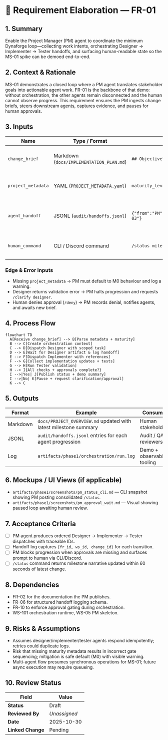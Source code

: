 # 🧩 Requirement Elaboration — FR-01

## 1. Summary
Enable the Project Manager (PM) agent to coordinate the minimum Dynaforge loop—collecting work intents, orchestrating Designer → Implementer → Tester handoffs, and surfacing human-readable state so the MS-01 spike can be demoed end-to-end.

## 2. Context & Rationale
MS-01 demonstrates a closed loop where a PM agent translates stakeholder goals into actionable agent work. FR-01 is the backbone of that demo: without orchestration, the other agents remain disconnected and the human cannot observe progress. This requirement ensures the PM ingests change briefs, steers downstream agents, captures evidence, and pauses for human approvals.

## 3. Inputs
| Name | Type / Format | Example | Notes |
|------|----------------|---------|-------|
| `change_brief` | Markdown (`docs/IMPLEMENTATION_PLAN.md`) | `## Objective\n- build audit hook\n` | Authoritative description of requested capability. |
| `project_metadata` | YAML (`PROJECT_METADATA.yaml`) | `maturity_level: M0` | Drives which gates must execute. |
| `agent_handoff` | JSONL (`audit/handoffs.jsonl`) | `{"from":"PM","to":"Designer","fr_id":"FR-03"}` | Captures state transitions between agents. |
| `human_command` | CLI / Discord command | `/status milestone` | Injects clarifications or approvals. |

### Edge & Error Inputs
- Missing `project_metadata` → PM must default to M0 behaviour and log a warning.
- Designer returns validation error → PM halts progression and requests `/clarify designer`.
- Human denies approval (`/deny`) → PM records denial, notifies agents, and awaits new brief.

## 4. Process Flow
```mermaid
flowchart TD
  A[Receive change_brief] --> B[Parse metadata + maturity]
  B --> C[Create orchestration context]
  C --> D[Dispatch Designer with scoped task]
  D --> E[Wait for Designer artifact & log handoff]
  E --> F[Dispatch Implementer with references]
  F --> G[Collect implementation updates + tests]
  G --> H[Run Tester validation]
  H --> I{All checks + approvals complete?}
  I -->|Yes| J[Publish status + demo summary]
  I -->|No| K[Pause + request clarification/approval]
  K --> C
```

## 5. Outputs
| Format | Example | Consumer |
|--------|---------|----------|
| Markdown | `docs/PROJECT_OVERVIEW.md` updated with latest milestone summary | Human stakeholders |
| JSONL | `audit/handoffs.jsonl` entries for each agent progression | Audit / QA reviewers |
| Log | `artifacts/phase1/orchestration/run.log` | Demo + observability tooling |

## 6. Mockups / UI Views (if applicable)
- `artifacts/phase1/screenshots/pm_status_cli.md` — CLI snapshot showing PM posting consolidated `/status`.
- `artifacts/phase1/screenshots/pm_approval_wait.md` — Visual showing paused loop awaiting human review.

## 7. Acceptance Criteria
* [ ] PM agent produces ordered Designer → Implementer → Tester dispatches with traceable IDs.
* [ ] Handoff log captures `{fr_id, ws_id, change_id}` for each transition.
* [ ] PM blocks progression when approvals are missing and surfaces prompt to human via CLI/Discord.
* [ ] `/status` command returns milestone narrative updated within 60 seconds of latest change.

## 8. Dependencies
- FR-02 for the documentation the PM publishes.
- FR-06 for structured handoff logging schema.
- FR-10 to enforce approval gating during orchestration.
- WS-101 orchestration runtime, WS-05 PM skeleton.

## 9. Risks & Assumptions
- Assumes designer/implementer/tester agents respond idempotently; retries could duplicate logs.
- Risk that missing maturity metadata results in incorrect gate sequencing; mitigation is safe default (M0) with visible warning.
- Multi-agent flow presumes synchronous operations for MS-01; future async execution may require queueing.

## 10. Review Status
| Field | Value |
|-------|-------|
| **Status** | Draft |
| **Reviewed By** | _Unassigned_ |
| **Date** | 2025-10-30 |
| **Linked Change** | Pending |
